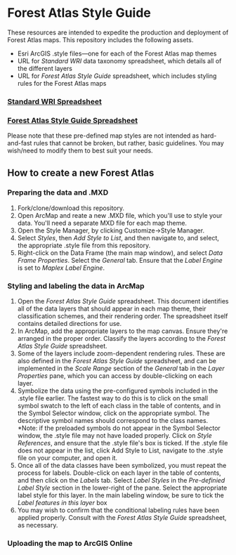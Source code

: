 # Forest Atlas Style Guide

These resources are intended to expedite the production and deployment of Forest Atlas maps. This repository includes the following assets.

* Esri ArcGIS .style files—one for each of the Forest Atlas map themes
* URL for *Standard WRI* data taxonomy spreadsheet, which details all of the different layers
* URL for *Forest Atlas Style Guide* spreadsheet, which includes styling rules for the Forest Atlas maps

### [Standard WRI Spreadsheet](https://docs.google.com/spreadsheets/d/1vRLRplGwL2MEPyG2Ed5uvT-8SRnZa6iuGVNC3YSyD5A/edit?usp=sharing)
### [Forest Atlas Style Guide Spreadsheet](https://docs.google.com/spreadsheets/d/1teIyXzKpwQz1pyjuDJLXteRODLt1-xRNBAYe4kvOH2I/edit?usp=sharing)

Please note that these pre-defined map styles are not intended as hard-and-fast rules that cannot be broken, but rather, basic guidelines. You may wish/need to modify them to best suit your needs.

## How to create a new Forest Atlas
### Preparing the data and .MXD
1. Fork/clone/download this repository.
2. Open ArcMap and reate a new .MXD file, which you'll use to style your data. You'll need a separate MXD file for each map theme.
3. Open the Style Manager, by clicking Customize->Style Manager.
4. Select *Styles*, then *Add Style to List*, and then navigate to, and select, the appropriate .style file from this repository.
5. Right-click on the Data Frame (the main map window), and select *Data Frame Properties*. Select the *General* tab. Ensure that the *Label Engine* is set to *Maplex Label Engine*.

### Styling and labeling the data in ArcMap
1. Open the *Forest Atlas Style Guide* spreadsheet. This document identifies all of the data layers that should appear in each map theme, their classification schemes, and their rendering order. The spreadsheet itself contains detailed directions for use.
2. In ArcMap, add the appropriate layers to the map canvas. Ensure they're arranged in the proper order. Classify the layers according to the *Forest Atlas Style Guide* spreadsheet.
3. Some of the layers include zoom-dependent rendering rules. These are also defined in the *Forest Atlas Style Guide* spreadsheet, and can be implemented in the *Scale Range* section of the *General* tab in the *Layer Properties* pane, which you can access by double-clicking on each layer.
3. Symbolize the data using the pre-configured symbols included in the .style file earlier. The fastest way to do this is to click on the small symbol swatch to the left of each class in the table of contents, and in the Symbol Selector window, click on the appropriate symbol. The descriptive symbol names should correspond to the class names. *Note: if the preloaded symbols do not appear in the Symbol Selector window, the .style file may not have loaded properly. Click on *Style References*, and ensure that the .style file's box is ticked. If the .style file does not  appear in the list, click Add Style to List, navigate to the .style file on your computer, and open it.
4. Once all of the data classes have been symbolized, you must repeat the process for labels. Double-click on each layer in the table of contents, and then click on the *Labels* tab. Select *Label Styles* in the *Pre-definied Label Style* section in the lower-right of the pane. Select the appropriate label style for this layer. In the main labeling window, be sure to tick the *Label features in this layer* box
5. You may wish to confirm that the conditional labeling rules have been applied properly. Consult with the *Forest Atlas Style Guide* spreadsheet, as necessary. 

### Uploading the map to ArcGIS Online
